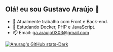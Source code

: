 ## Olá! eu sou Gustavo Araújo 👋

<!--
**gu0303/gu0303** is a ✨ _special_ ✨ repository because its `README.md` (this file) appears on your GitHub profile.

Here are some ideas to get you started:-->

- 🔭 Atualmente trabalho com Front e Back-end.
- 🌱 Estudando Docker, PHP e JavaScript.
- 📫 Email: ga.araujo0303@gmail.com

<!--<picture>
  <source
    srcset="https://github-readme-stats.vercel.app/api?username=gu0303&show_icons=true&theme=onedark"
    media="(prefers-color-scheme: dark)"
  />
  <source
    srcset="https://github-readme-stats.vercel.app/api?username=gu0303&show_icons=true"
    media="(prefers-color-scheme: light), (prefers-color-scheme: no-preference)"
  />
  <img src="https://github-readme-stats.vercel.app/api?username=gu0303&show_icons=true" />
</picture>

![Top Langs](https://github-readme-stats.vercel.app/api/top-langs/?username=gu0303&layout=compact) -->

[![Anurag's GitHub stats-Dark](https://github-readme-stats.vercel.app/api?username=gu0303\&show_icons=true\&theme=dark#gh-dark-mode-only)](https://github.com/gu0303/github-readme-stats#responsive-card-theme#gh-dark-mode-only)

